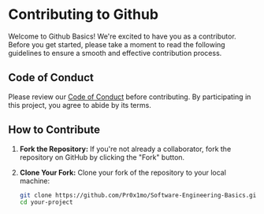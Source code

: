 # Contributing to Github

Welcome to Github Basics! We're excited to have you as a contributor. Before you get started, please take a moment to read the following guidelines to ensure a smooth and effective contribution process.

## Code of Conduct

Please review our [Code of Conduct](CODE_OF_CONDUCT.md) before contributing. By participating in this project, you agree to abide by its terms.

## How to Contribute

1. **Fork the Repository:** If you're not already a collaborator, fork the repository on GitHub by clicking the "Fork" button.

2. **Clone Your Fork:** Clone your fork of the repository to your local machine:

   ```bash
   git clone https://github.com/Pr0x1mo/Software-Engineering-Basics.git
   cd your-project
